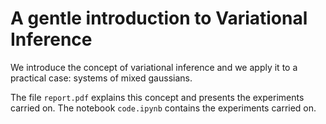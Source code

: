 # A gentle introduction to Variational Inference

We introduce the concept of variational inference and we apply it to a practical case: systems of mixed gaussians.

The file `report.pdf` explains this concept and presents the experiments carried on. The notebook `code.ipynb` contains the experiments carried on.
